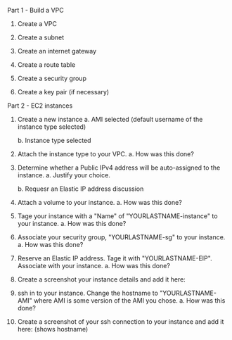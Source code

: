 Part 1 - Build a VPC
1. Create a VPC

2. Create a subnet

3. Create an internet gateway

4. Create a route table

5. Create a security group

6. Create a key pair (if necessary)

Part 2 -  EC2 instances 
1. Create a new instance
    a. AMI selected (default username of the instance type selected)

    b. Instance type selected

2. Attach the instance type to your VPC. 
    a. How was this done? 

3. Determine whether a Public IPv4 address will be auto-assigned to the instance. 
    a. Justify your choice. 

    b. Requesr an Elastic IP address discussion

4. Attach a volume to your instance. 
    a. How was this done?

5. Tage your instance with a "Name" of "YOURLASTNAME-instance" to your instance. 
    a. How was this done? 

6. Associate your security group, "YOURLASTNAME-sg" to your instance. 
    a. How was this done? 

7. Reserve an Elastic IP address. Tage it with "YOURLASTNAME-EIP". Associate with your instance. 
    a. How was this done? 

8. Create a screenshot your instance details and add it here: 

9. ssh in to your instance. Change the hostname to "YOURLASTNAME-AMI" where AMI is some version of the AMI you chose. 
    a. How was this done? 

10. Create a screenshot of your ssh connection to your instance and add it here: (shows hostname)